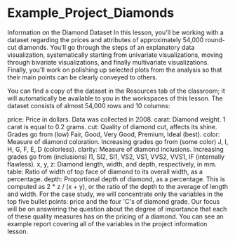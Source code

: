 # Example_Project_Diamonds

Information on the Diamond Dataset
In this lesson, you'll be working with a dataset regarding the prices and attributes of approximately 54,000 round-cut diamonds. You'll go through the steps of an explanatory data visualization, systematically starting from univariate visualizations, moving through bivariate visualizations, and finally multivariate visualizations. Finally, you'll work on polishing up selected plots from the analysis so that their main points can be clearly conveyed to others.

You can find a copy of the dataset in the Resources tab of the classroom; it will automatically be available to you in the workspaces of this lesson. The dataset consists of almost 54,000 rows and 10 columns:

price: Price in dollars. Data was collected in 2008.
carat: Diamond weight. 1 carat is equal to 0.2 grams.
cut: Quality of diamond cut, affects its shine. Grades go from (low) Fair, Good, Very Good, Premium, Ideal (best).
color: Measure of diamond coloration. Increasing grades go from (some color) J, I, H, G, F, E, D (colorless).
clarity: Measure of diamond inclusions. Increasing grades go from (inclusions) I1, SI2, SI1, VS2, VS1, VVS2, VVS1, IF (internally flawless).
x, y, z: Diamond length, width, and depth, respectively, in mm.
table: Ratio of width of top face of diamond to its overall width, as a percentage.
depth: Proportional depth of diamond, as a percentage. This is computed as 2 * z / (x + y), or the ratio of the depth to the average of length and width.
For the case study, we will concentrate only the variables in the top five bullet points: price and the four 'C's of diamond grade. Our focus will be on answering the question about the degree of importance that each of these quality measures has on the pricing of a diamond. You can see an example report covering all of the variables in the project information lesson.
